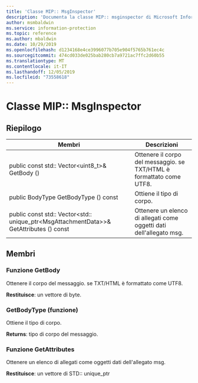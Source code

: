 ```yaml
---
title: 'Classe MIP:: MsgInspector'
description: 'Documenta la classe MIP:: msginspector di Microsoft Information Protection (MIP) SDK.'
author: msmbaldwin
ms.service: information-protection
ms.topic: reference
ms.author: mbaldwin
ms.date: 10/29/2019
ms.openlocfilehash: d1234168e4ce3996077b705e904f5765b761ec4c
ms.sourcegitcommit: 474cd033de025bab280cb7a9721ac7ffc2d60b55
ms.translationtype: MT
ms.contentlocale: it-IT
ms.lasthandoff: 12/05/2019
ms.locfileid: "73558618"
---
```

# <a name="class-mipmsginspector"></a>Classe MIP:: MsgInspector 
  
## <a name="summary"></a>Riepilogo
 Membri                        | Descrizioni                                
--------------------------------|---------------------------------------------
public const std:: Vector\<uint8_t\>& GetBody ()  |  Ottenere il corpo del messaggio. se TXT/HTML è formattato come UTF8.
public BodyType GetBodyType () const  |  Ottiene il tipo di corpo.
public const std:: Vector\<std:: unique_ptr\<MsgAttachmentData\>\>& GetAttributes () const  |  Ottenere un elenco di allegati come oggetti dati dell'allegato msg.
  
## <a name="members"></a>Membri
  
### <a name="getbody-function"></a>Funzione GetBody
Ottenere il corpo del messaggio. se TXT/HTML è formattato come UTF8.

  
**Restituisce**: un vettore di byte.
  
### <a name="getbodytype-function"></a>GetBodyType (funzione)
Ottiene il tipo di corpo.

  
**Returns**: tipo di corpo del messaggio.
  
### <a name="getattachments-function"></a>Funzione GetAttributes
Ottenere un elenco di allegati come oggetti dati dell'allegato msg.

  
**Restituisce**: un vettore di STD:: unique_ptr<MsgAttachmentData>